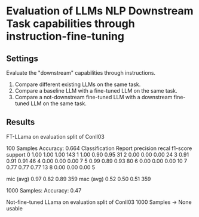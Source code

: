 # Evaluation of LLMs NLP Downstream Task capabilities through instruction-fine-tuning


## Settings

Evaluate the "downstream" capabilities through instructions.

1. Compare different existing LLMs on the same task.
2. Compare a baseline LLM with a fine-tuned LLM on the same task.
3. Compare a not-downstream fine-tuned LLM with a downstream fine-tuned LLM on the same task.



## Results

FT-LLama on evaluation  split of Conll03


100 Samples
Accuracy: 0.664
Classification Report
            precision   recal    f1-score   support
0           1.00       1.00     1.00       143
1           1.00       0.90     0.95       31
2           0.00       0.00     0.00       24
3           0.91       0.91     0.91       46
4           0.00       0.00     0.00       7
5           0.99       0.89     0.93       80
6           0.00       0.00     0.00       10
7           0.77       0.77     0.77       13
8           0.00       0.00     0.00       5
                                           
mic (avg)   0.97       0.82     0.89       359
mac (avg)   0.52       0.50     0.51       359

1000 Samples: 
Accuracy: 0.47


Not-fine-tuned LLama on evaluation  split of Conll03
1000 Samples -> None usable


